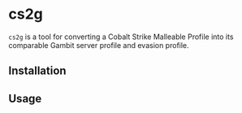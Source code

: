 # cs2g

`cs2g` is a tool for converting a Cobalt Strike Malleable Profile into its comparable Gambit server profile and evasion profile.

## Installation

## Usage
